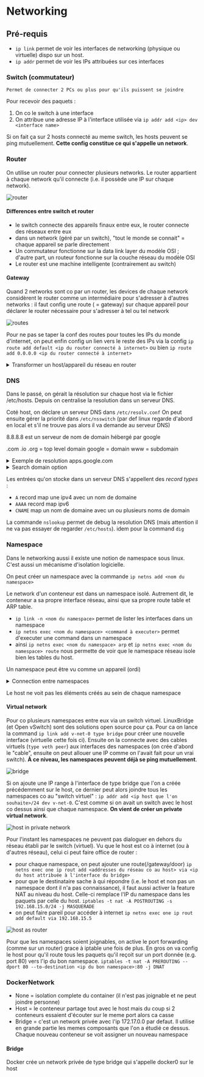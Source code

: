 # Networking

## Pré-requis

* `ip link` permet de voir les interfaces de networking (physique ou virtuelle) dispo sur un host.
* `ip addr` permet de voir les IPs attribuées sur ces interfaces

### Switch (commutateur)

`Permet de connecter 2 PCs ou plus pour qu'ils puissent se joindre`

Pour recevoir des paquets :
1. On co le switch à une interface
2. On attribue une adresse IP à l'interface utilisée via `ip addr add <ip> dev <interface name>`

Si on fait ça sur 2 hosts connecté au meme switch, les hosts peuvent se ping mutuellement. **Cette config constitue ce qui s'appelle un network**. 


### Router

On utilise un router pour connecter plusieurs networks. Le router appartient à chaque network qu'il connecte (i.e. il possède une IP sur chaque network). 

![router](./images/Router.png)

#### Differences entre switch et router
* le switch connecte des appareils finaux entre eux, le router connecte des réseaux entre eux
* dans un network (géré par un switch), "tout le monde se connait" = chaque appareil se parle directement
* Un commutateur fonctionne sur la data link layer du modèle OSI ; d'autre part, un routeur fonctionne sur la couche réseau du modèle OSI
* Le router est une machine intelligente (contrairement au switch)


#### Gateway
Quand 2 networks sont co par un router, les devices de chaque network considèrent le router comme un intermédiaire pour s'adresser à d'autres networks : il faut config une route ( = gateway) sur chaque appareil pour déclarer le router nécessaire pour s'adresser à tel ou tel network

![routes](./images/Routes.png)

Pour ne pas se taper la conf des routes pour toutes les IPs du monde d'internet, on peut enfin config un lien vers le reste des IPs via la config `ip route add default <ip du router connecté à internet>` ou bien `ip route add 0.0.0.0 <ip du router connecté à internet>`

<details><summary>Transformer un host/appareil du réseau en router</summary>

N'importe quel host peut faire office de router. Ceci dit, une option peut coincer. Par defaut, sous linux, pour des raisons de sécurité, un host ne forward pas les paquets sur une IP connue. Autrement dit, si un host A essaie de parler à un host C par l'intermediaire d'un host B, il faudra :
1. ajouter une entrée dans la table de routing de A pour déclarer B
2. idem dans C pour ajouter B
3. activer l'option `ip_forward` sur B dans le fichier `/proc/sys/net/ipv4/ip_forward`
</details>

### DNS

Dans le passé, on gérait la résolution sur chaque host via le fichier /etc/hosts. Depuis on centralise la resolution dans un serveur DNS.

Coté host, on déclare un serveur DNS dans `/etc/resolv.conf`
On peut ensuite gérer la priorité dans `/etc/nsswitch` (par def linux regarde d'abord en local et s'il ne trouve pas alors il va demande au serveur DNS)

8.8.8.8 est un serveur de nom de domain hébergé par google

.com .io .org = top level domain
google = domain
www = subdomain

<details><summary>Exemple de resolution apps.google.com</summary>

D'abord on essaie de resoudre l'ip depuis le serveur dns interne. S'il ne sait pas, il fwd la requete sur internet :
1. un serveur dns `root` fwd d'abord la requete sur un serveur dns `.com`
2. `.com` fwd sur un serveur dns google
3. enfin, notre serveur dns interne pourrait mettre l'ip en cache
</details>

<details><summary>Search domain option</summary>

On peut ajouter une entrée de type "search" dans notre `/etc/resolv.conf` auquel cas il essaiera d'ajouter le nom de domain spécifié dans l'entrée pour des rechercher. P ex si on ajoute l'entrée `search mycompany.com puis qu'on cherche à joindre `web` alors il essaiera de joindre `web.mycompany.com`
</details>

Les entrées qu'on stocke dans un serveur DNS s'appellent des *record types* :
* `A`     record map une ipv4 avec un nom de domaine
* `AAAA`  record map ipv6
* `CNAME` map un nom de domaine avec un ou plusieurs noms de domain

La commande `nslookup` permet de debug la resolution DNS (mais attention il ne va pas essayer de regarder `/etc/hosts`). idem pour la command `dig`

### Namespace

Dans le networking aussi il existe une notion de namespace sous linux. C'est aussi un mécanisme d'isolation logicielle. 

On peut créer un namespace avec la commande `ip netns add <nom du namespace>`

Le network d'un conteneur est dans un namespace isolé. Autrement dit, le conteneur a sa propre interface réseau, ainsi que sa propre route table et ARP table. 
* `ip link -n <nom du namespace>` permet de lister les interfaces dans un namespace
* `ip netns exec <nom du namespace> <command à executer>` permet d'executer une command dans un namespace
* ainsi `ip netns exec <nom du namespace> arp` et `ip netns exec <nom du namespace> route` nous permette de voir que le namespace réseau isole bien les tables du host.

Un namespace peut être vu comme un appareil (ordi)

<details><summary>Connection entre namespaces</summary>

On peut ensuite connecter des namespaces un peu comme avec un cable virtuel. P ex si on a créé auparavant 2 namespace réseau "one" et "two" on peut alors les relier :
```sh
ip link add veth-one type veth peer name veth-two # pour créer le cable virtuel
ip link set veth-one netns one # pour branche "one"
ip link set veth-two netns two # pour brancher "two"
ip -n one addr add <ip one> dev one # pour attribuer une ip sur l'interface de one
ip -n two addr add <ip two> dev two # pour attribuer une ip sur l'interface de two
ip -n one link set veth-one up # pour activer la connection dans one
ip -n two link set veth-two up # pour activer la connection dans two
ip netns exec one ping <ip two> # pour vérifier que la co fonctionne
```
C'est compliqué et en plus on n'est meme pas encore capable de faire aussi bien qu'un switch

Detail important : le host ne voit pas les IPs que l'on a attribuées sur les interfaces de chaque namespace
</details>

Le host ne voit pas les éléments créés au sein de chaque namespace

#### Virtual network

Pour co plusieurs namespaces entre eux via un switch virtuel. LinuxBridge (et Open vSwitch) sont des solutions open source pour ça. Pour ca on lance la command `ip link add v-net-0 type bridge` pour créer une nouvelle interface (virtuelle cette fois ci). Ensuite on la connecte avec des cables virtuels (`type veth peer`) aux interfaces des namespaces (on crée d'abord le "cable", ensuite on peut allouer une IP comme on l'avait fait pour un vrai switch). **À ce niveau, les namespaces peuvent déjà se ping mutuellement**.

![bridge](./images/bridge_or_virtual_switch.png)

Si on ajoute une IP range à l'interface de type bridge que l'on a créée précédemment sur le host, ce dernier peut alors joindre tous les namespaces co au "switch virtuel" : `ip addr add <ip host que l'on souhaite>/24 dev v-net-0`. C'est comme si on avait un switch avec le host co dessus ainsi que chaque namespace. **On vient de créer un private virtual network**.

![host in private network](./images/host_as_any_device_in_private_network.png)

Pour l'instant les namespaces ne peuvent pas dialoguer en dehors du réseau établi par le switch (virtuel). Vu que le host est co à internet (ou à d'autres réseau), celui ci peut faire office de router :
* pour chaque namespace, on peut ajouter une route(/gateway/door) `ip netns exec one ip rout add <addresses du réseau co au host> via <ip du host attribuée à l'interface du bridge>`
* pour que le destinataire sache à qui répondre (i.e. le host et non pas un namespace dont il n'a pas connaissance), il faut aussi activer la feature NAT au niveau du host. Celle-ci remplace l'IP du namespace dans les paquets par celle du host. `iptables -t nat -A POSTROUTING -s 192.168.15.0/24 -j MASQUERADE` 
* on peut faire pareil pour accéder à internet `ip netns exec one ip rout add default via 192.168.15.5`

![host as router](./images/host_as_router_virtual_private_network_view.png)

Pour que les namespaces soient joignables, on active le port forwarding (comme sur un router) grace à iptable une fois de plus. En gros on va config le host pour qu'il route tous les paquets qu'il reçoit sur un port donnée (e.g. port 80) vers l'ip du bon namespace. `iptables -t nat -A PREROUTING --dport 80 --to-destination <ip du bon namespace>:80 -j DNAT`

### DockerNetwork

* None = isolation complete du container (il n'est pas joignable et ne peut joindre personne)
* Host = le conteneur partage tout avec le host mais du coup si 2 conteneurs essaient d'écouter sur le meme port alors ca casse
* Bridge = c'est un network privée avec l'ip 172.17.0.0 par defaut. Il utilise en grande partie les memes composants que l'on a étudié ce dessus. Chaque nouveau conteneur se voit assigner un nouveau namespace 

#### Bridge

Docker crée un network privée de type bridge qui s'appelle docker0 sur le host